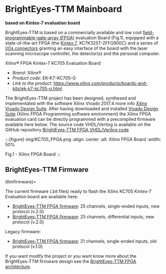 # BrightEyes-TTM Mainboard

**based on Kintex-7 evaluation board**

BrightEyes-TTM is based on a commercially available and low cost [field-programmable-gate-array (FPGA)](https://en.wikipedia.org/wiki/Field-programmable_gate_array) evaluation Board (Fig.1), equipped with a state-of-the-art FPGA (the [Kintex 7](https://www.xilinx.com/products/silicon-devices/fpga/kintex-7.html), XC7K325T-2FFG900C) and a series of [I/Os connectors](docs/img/TTM_Assembly.png) granting an easy interface of the board with the laser scanning microscope controller, the detector(s) and the personal computer.


Xilinx® FPGA Kintex-7 KC705 Evaluation Board

- *Brand:* Xilinx®
- *Product code:* EK-K7-KC705-G
- *Link to the product:* <https://www.xilinx.com/products/boards-and-kits/ek-k7-kc705-g.html>


The BrightEyes-TTM project has been designed, synthesed and implementated with the software Xilinx Vivado 2017.4 more info [Xilinx Vivado Design Suite](https://www.xilinx.com/products/design-tools/vivado.html). After having downloaded and installed [Vivado Design Suite](https://www.xilinx.com/products/design-tools/vivado.html) (Xilinx FPGA Programming software environment) the Xilinx FPGA evaluation card can be directly programmed with a precompiled firmware available here below. 
The source code VHDL/Verilog is available on the GitHub repository [BrightEyes-TTM FPGA VHDL/Verilog code](https://github.com/VicidominiLab/BrightEyes-TTM/raw/main/FPGA/ttm/hdl)


:::{figure} img/KC705_FPGA.png
:align: center
:alt: Xilinx FPGA Board
:width: 50%

Fig.1 - Xilinx FPGA Board
:::

## BrightEyes-TTM Firmware
(ttmfirmware)=

The current firmware (.bit files) ready to flash the Xilinx KC705 Kintex-7 Evaluation board are available here:
- [BrightEyes-TTM FPGA firmware](https://github.com/VicidominiLab/BrightEyes-TTM/raw/main/FPGA/ttm/project/ttm.runs/impl_1/top_singleneded.bit): 25 channels, single-ended inputs, new protocol (v.2.0)
- [BrightEyes-TTM FPGA firmware](https://github.com/VicidominiLab/BrightEyes-TTM/raw/main/FPGA/ttm/project/ttm.runs/impl_1/top_diff.bit): 25 channels, differential inputs, new protocol (v.2.0)


Legacy firmware:
- [BrightEyes-TTM FPGA firmware](https://github.com/VicidominiLab/BrightEyes-TTM/raw/main/FPGA/ttm/project/ttm.runs/impl_1/top.bit): 21 channels, single-ended inputs, old protocol (v.1.0)

If you want modify the project or you want know more about the BrightEyes-TTM firmware design see the [BrightEyes-TTM FPGA architecture](architecture.md).
